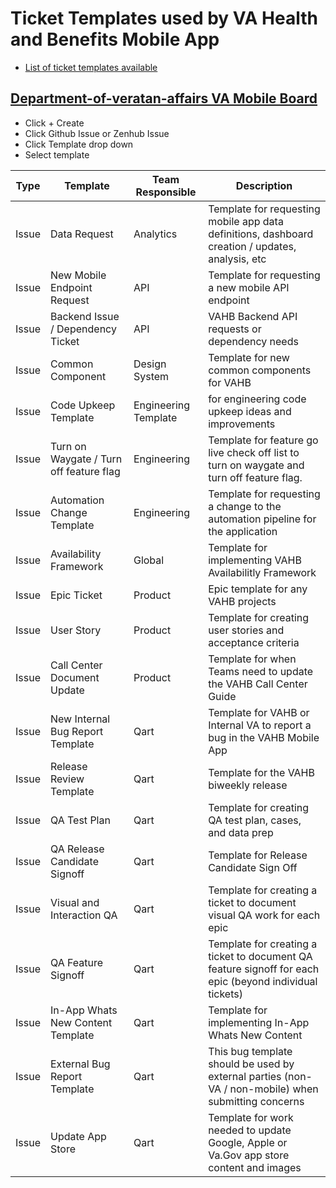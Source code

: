 # Ticket Templates used by VA Health and Benefits Mobile App
 * [List of ticket templates available](https://github.com/department-of-veterans-affairs/va-mobile-app/issues/new/choose)

## [Department-of-veratan-affairs VA Mobile Board](https://app.zenhub.com/workspaces/va-mobile-60f1a34998bc75000f2a489f/board)
 - Click + Create
 - Click Github Issue or Zenhub Issue
 - Click Template drop down
 - Select template

| Type | Template | Team Responsible | Description |
| --- | ------ | ------ | ------ |
|Issue	|Data Request	| Analytics |	Template for requesting mobile app data definitions, dashboard creation / updates, analysis, etc|
|Issue	|New Mobile Endpoint Request|	API|	Template for requesting a new mobile API endpoint|
|Issue	|Backend Issue / Dependency Ticket	|API|	VAHB Backend API requests or dependency needs |
|Issue	|Common Component	|Design System	|Template for new common components for VAHB |
|Issue	|Code Upkeep Template	|Engineering	Template| for engineering code upkeep ideas and improvements|
|Issue	|Turn on Waygate / Turn off feature flag	|Engineering|Template for feature go live check off list to turn on waygate and turn off feature flag.|
|Issue	|Automation Change Template|	Engineering |	Template for requesting a change to the automation pipeline for the application|
|Issue	|Availability Framework|Global	|Template for implementing VAHB Availabilitly Framework|
|Issue	|Epic Ticket	|Product|	Epic template for any VAHB projects|
|Issue	|User Story|	Product|	Template for creating user stories and acceptance criteria |
|Issue	|Call Center Document Update|	Product|	Template for when Teams need to update the VAHB Call Center Guide|
|Issue	|New Internal Bug Report Template|	Qart	|Template for VAHB or Internal VA to report a bug in the VAHB Mobile App |
|Issue	|Release Review Template|	Qart|	Template for the VAHB biweekly release|
|Issue	|QA Test Plan|	Qart	|Template for creating QA test plan, cases, and data prep|
|Issue	|QA Release Candidate Signoff|	Qart	|Template for Release Candidate Sign Off|
|Issue	|Visual and Interaction QA| 	Qart	|Template for creating a ticket to document visual QA work for each epic|
|Issue	|QA Feature Signoff|	Qart|	Template for creating a ticket to document QA feature signoff for each epic (beyond individual tickets)|
|Issue	|In-App Whats New Content Template|	Qart|	Template for implementing In-App Whats New Content|
|Issue	|External Bug Report Template	|Qart|	This bug template should be used by external parties (non-VA / non-mobile) when submitting concerns|
|Issue	|Update App Store|	Qart|	Template for work needed to update Google, Apple or Va.Gov app store content and images|

